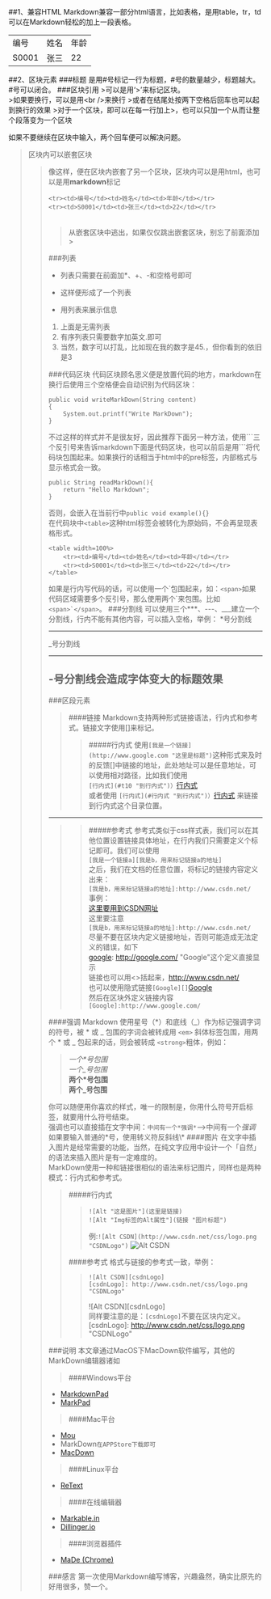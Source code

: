 ##1、兼容HTML
Markdown兼容一部分html语言，比如表格，是用table，tr，td可以在Markdown轻松的加上一段表格。  
<table width=100%>
   	<tr><td>编号</td><td>姓名</td><td>年龄</td></tr>
   	<tr><td>S0001</td><td>张三</td><td>22</td></tr>
</table>
##2、区块元素
###标题
是用#号标记一行为标题，#号的数量越少，标题越大。#号可以闭合。
###区块引用
>可以是用‘&gt;’来标记区块。<br />
>如果要换行，可以是用&lt;br /&gt;来换行  
>或者在结尾处按两下空格后回车也可以起到换行的效果  
>对于一个区块，即可以在每一行加上&gt;，也可以只加一个从而让整个段落变为一个区块  

如果不要继续在区块中输入，两个回车便可以解决问题。
>区块内可以嵌套区块
>>像这样，便在区块内嵌套了另一个区块，区块内可以是用html，也可以是用**markdown**标记
>><table width=100%>
   	<tr><td>编号</td><td>姓名</td><td>年龄</td></tr>
   	<tr><td>S0001</td><td>张三</td><td>22</td></tr>
   </table>
   
>从嵌套区块中逃出，如果仅仅跳出嵌套区块，别忘了前面添加&gt;

###列表
* 列表只需要在前面加*、+、-和空格号即可
- 这样便形成了一个列表
+ 用列表来展示信息

1. 上面是无需列表
2. 有序列表只需要数字加英文.即可
45. 当然，数字可以打乱，比如现在我的数字是45.，但你看到的依旧是3

###代码区块
代码区块顾名思义便是放置代码的地方，markdown在换行后使用三个空格便会自动识别为代码区块：

    public void writeMarkDown(String content)
    {
    	System.out.printf("Write MarkDown");
    }
不过这样的样式并不是很友好，因此推荐下面另一种方法，使用\`\`\`三个反引号来告诉markdown下面是代码区块，也可以前后是用\`\`\`将代码块包围起来。如果换行的话相当于html中的pre标签，内部格式与显示格式会一致。

```
public String readMarkDown(){
	return "Hello Markdown";
}
```
否则，会嵌入在当前行中```public void example(){}```  
在代码块中`<table>`这种html标签会被转化为原始码，不会再呈现表格形式。

```
<table width=100%>
   	<tr><td>编号</td><td>姓名</td><td>年龄</td></tr>
   	<tr><td>S0001</td><td>张三</td><td>22</td></tr>
</table>
```
如果是行内写代码的话，可以使用一个\`包围起来，如：`<span>`如果代码区域需要多个反引号，那么使用两个\`来包围。比如``<span>`</span>``。
###分割线
可以使用三个\*\*\*、\-\-\-、\_\_\_建立一个分割线，行内不能有其他内容，可以插入空格，举例：
*号分割线
***
_号分割线
___ 
-号分割线会造成字体变大的标题效果
---
###区段元素
>####链接
>Markdown支持两种形式链接语法，行内式和参考式。链接文字使用\[\]来标记。
>>#####行内式
>>使用```[我是一个链接](http://www.google.com "这里是标题")```这种形式来及时的反馈\[\]中链接的地址，此处地址可以是任意地址，可以使用相对路径，比如我们使用  
>>```[行内式](#t10 "到行内式")）```[行内式](#t10 "到行内式")  
>>或者使用
>>```[行内式](#行内式 "到行内式")）```[行内式](#行内式 "到行内式") 
>>来链接到行内式这个目录位置。
***
>>#####参考式
>>参考式类似于css样式表，我们可以在其他位置设置链接具体地址，在行内我们只需要定义个标记即可。我们可以使用  
>>```[我是一个链接a][我是b，用来标记链接a的地址]```  
>>之后，我们在文档的任意位置，将标记的链接内容定义出来：  
>>```[我是b，用来标记链接a的地址]:http://www.csdn.net/```  
>>事例：  
>>[这里要用到CSDN网址][csdn]    
>>这里要注意  
>>```[我是b，用来标记链接a的地址]:http://www.csdn.net/```   
>>尽量不要在区块内定义链接地址，否则可能造成无法定义的错误，如下  
>>[google]: http://google.com/ "Google"这个定义直接显示  
>>链接也可以用\<\>括起来，<http://www.csdn.net/>  
>>也可以使用隐式链接```[Google][]```[Google][]  
>>然后在区块外定义链接内容```[Google]:http://www.google.com/```  
>>

[Google]:http://www.google.com/
[csdn]:http://www.csdn.net/ "CSDN"
####强调
Markdown 使用星号（*）和底线（_）作为标记强调字词的符号，被 * 或 _ 包围的字词会被转成用 `<em>` 斜体标签包围，用两个 * 或 _ 包起来的话，则会被转成 `<strong>`粗体，例如：
>*一个\*号包围*  
>_一个\_号包围_  
>**两个\*号包围**  
>__两个\_号包围__

你可以随便用你喜欢的样式，唯一的限制是，你用什么符号开启标签，就要用什么符号结束。  
强调也可以直接插在文字中间：`中间有一个*强调*`-->中间有一个*强调*  
如果要输入普通的\*号，使用转义符反斜线\\\*
####图片
在文字中插入图片是经常需要的功能，当然，在纯文字应用中设计一个「自然」的语法来插入图片是有一定难度的。  
MarkDown使用一种和链接很相似的语法来标记图片，同样也是两种模式：行内式和参考式。
>#####行内式
>>```
>>![Alt "这是图片"](这里是链接)
>>![Alt "Img标签的Alt属性"](链接 "图片标题")
>>```
>>例:`![Alt CSDN](http://www.csdn.net/css/logo.png "CSDNLogo")`
>>![Alt CSDN](http://www.csdn.net/css/logo.png "CSDNLogo")
>
>####参考式
>格式与链接的参考式一致，举例：
>>```
>>![Alt CSDN][csdnLogo]
>>[csdnLogo]: http://www.csdn.net/css/logo.png "CSDNLogo"
>>```
>>![Alt CSDN][csdnLogo]  
>>同样要注意的是：`[csdnLogo]`不要在区块内定义。
[csdnLogo]: http://www.csdn.net/css/logo.png "CSDNLogo"

###说明
本文章通过MacOS下MacDown软件编写，其他的MarkDown编辑器诸如  

>####Windows平台  
* [MarkdownPad](http://markdownpad.com/)
* [MarkPad](http://code52.org/DownmarkerWPF/)  

>####Mac平台  
* [Mou](http://25.io/mou/)
* MarkDown`在APPStore下载即可`
* [MacDown](http://macdown.uranusjr.com/)

>####Linux平台  
* [ReText](http://sourceforge.net/p/retext/home/ReText/)

>####在线编辑器  
* [Markable.in](http://markable.in/)
* [Dillinger.io](http://dillinger.io/)

>####浏览器插件  
* [MaDe (Chrome)](https://chrome.google.com/webstore/detail/made/oknndfeeopgpibecfjljjfanledpbkog)  

###感言
第一次使用Markdown编写博客，兴趣盎然，确实比原先的好用很多，赞一个。